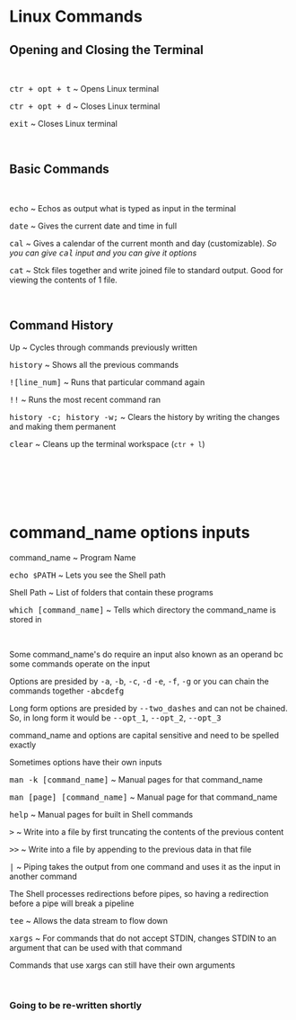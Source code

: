# **Linux Commands**

## **Opening and Closing the Terminal**

&nbsp;

<kbd>ctr + opt + t</kbd> ~ Opens Linux terminal

<kbd>ctr + opt + d</kbd> ~ Closes Linux terminal

<kbd>exit</kbd> ~ Closes Linux terminal

&nbsp;

## **Basic Commands**

&nbsp;

<kbd>echo</kbd> ~ Echos as output what is typed as input in the terminal

<kbd>date</kbd> ~ Gives the current date and time in full

<kbd>cal</kbd> ~ Gives a calendar of the current month and day (customizable).
*So you can give <kbd>cal</kbd> input and you can give it options*

<kbd>cat</kbd> ~ Stck files together and write joined file to standard output. Good
for viewing the contents of 1 file.

&nbsp;

## **Command History**

Up ~ Cycles through commands previously written

<kbd>history</kbd> ~ Shows all the previous commands

<kbd>![line_num]</kbd> ~ Runs that particular command again

<kbd>!!</kbd> ~ Runs the most recent command ran

<kbd>history -c; history -w;</kbd> ~ Clears the history by writing the changes and
making them permanent 

<kbd>clear</kbd> ~ Cleans up the terminal workspace (`ctr + l`)

&nbsp;





&nbsp;



&nbsp;

# **command_name options inputs**

command_name ~ Program Name

<kbd>echo `$`PATH</kbd> ~ Lets you see the Shell path

Shell Path ~ List of folders that contain these programs

<kbd>which [command_name]</kbd> ~ Tells which directory the command_name is stored in

&nbsp;

Some command_name's do require an input also known as an operand bc some commands
operate on the input

Options are presided by <kbd>-a</kbd>, <kbd>-b</kbd>, <kbd>-c</kbd>, <kbd>-d</kbd>
<kbd>-e</kbd>, <kbd>-f</kbd>, <kbd>-g</kbd> or you can chain the commands together
<kbd>-abcdefg</kbd>

Long form options are presided by <kbd>--two_dashes</kbd> and can not be chained. 
So, in long form it would be <kbd>--opt_1</kbd>, <kbd>--opt_2</kbd>, <kbd>--opt_3</kbd>

command_name and options are capital sensitive and need to be spelled exactly 

Sometimes options have their own inputs

<kbd>man -k [command_name]</kbd> ~ Manual pages for that command_name

<kbd>man [page] [command_name]</kbd> ~ Manual page for that command_name

<kbd>help</kbd> ~ Manual pages for built in Shell commands

<kbd>></kbd> ~ Write into a file by first truncating the contents of the previous content

<kbd>>></kbd> ~ Write into a file by appending to the previous data in that file

<kbd>|</kbd> ~ Piping takes the output from one command and uses it as the input in another command

The Shell processes redirections before pipes, so having a redirection before a pipe will break a pipeline

<kbd>tee</kbd> ~ Allows the data stream to flow down 

<kbd>xargs</kbd> ~ For commands that do not accept STDIN, changes STDIN to an argument that can be used with that command

Commands that use xargs can still have their own arguments




&nbsp;

### **Going to be re-written shortly**